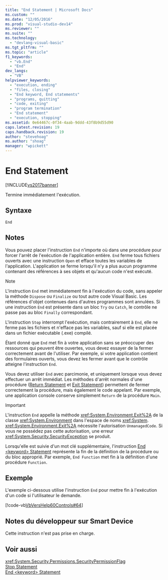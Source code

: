 ```yaml
---
title: "End Statement | Microsoft Docs"
ms.custom: ""
ms.date: "12/05/2016"
ms.prod: "visual-studio-dev14"
ms.reviewer: ""
ms.suite: ""
ms.technology: 
  - "devlang-visual-basic"
ms.tgt_pltfrm: ""
ms.topic: "article"
f1_keywords: 
  - "vb.End"
  - "End"
dev_langs: 
  - "VB"
helpviewer_keywords: 
  - "execution, ending"
  - "files, closing"
  - "End keyword, End statements"
  - "programs, quitting"
  - "code, exiting"
  - "program termination"
  - "End statement"
  - "execution, stopping"
ms.assetid: 0e64467c-0f34-4aab-9ddd-43f8b9d55d90
caps.latest.revision: 19
caps.handback.revision: 19
author: "stevehoag"
ms.author: "shoag"
manager: "wpickett"
---
```

# End Statement
[!INCLUDE[vs2017banner](../../../csharp/includes/vs2017banner.md)]

Termine immédiatement l'exécution.  
  
## Syntaxe  
  
```  
End  
```  
  
## Notes  
 Vous pouvez placer l'instruction `End` n'importe où dans une procédure pour forcer l'arrêt de l'exécution de l'application entière.  `End` ferme tous fichiers ouverts avec une instruction `Open` et efface toutes les variables de l'application.  L'application se ferme lorsqu'il n'y a plus aucun programme contenant des références à ses objets et qu'aucun code n'est exécuté.  
  
> [!NOTE]
>  L'instruction `End` met immédiatement fin à l'exécution du code, sans appeler la méthode `Dispose` ou `Finalize` ou tout autre code Visual Basic.  Les références d'objet contenues dans d'autres programmes sont annulées.  Si une instruction `End` est présente dans un bloc `Try` ou `Catch`, le contrôle ne passe pas au bloc `Finally` correspondant.  
  
 L'instruction `Stop` interrompt l'exécution, mais contrairement à `End`, elle ne ferme pas les fichiers et n'efface pas les variables, sauf si elle est placée dans un fichier exécutable \(.exe\) compilé.  
  
 Étant donné que `End` met fin à votre application sans se préoccuper des ressources qui peuvent être ouvertes, vous devez essayer de la fermer correctement avant de l'utiliser.  Par exemple, si votre application contient des formulaires ouverts, vous devez les fermer avant que le contrôle atteigne l'instruction `End`.  
  
 Vous devez utiliser `End` avec parcimonie, et uniquement lorsque vous devez effectuer un arrêt immédiat.  Les méthodes d'arrêt normales d'une procédure \([Return Statement](../../../visual-basic/language-reference/statements/return-statement.md) et [Exit Statement](../../../visual-basic/language-reference/statements/exit-statement.md)\) permettent de fermer correctement la procédure, mais également le code appelant.  Par exemple, une application console conserve simplement `Return` de la procédure `Main`.  
  
> [!IMPORTANT]
>  L'instruction `End` appelle la méthode <xref:System.Environment.Exit%2A> de la classe <xref:System.Environment> dans l'espace de noms <xref:System>.  <xref:System.Environment.Exit%2A> nécessite l'autorisation `UnmanagedCode`.  Si vous ne possédez pas cette autorisation, une erreur <xref:System.Security.SecurityException> se produit.  
  
 Lorsqu'elle est suivie d'un mot clé supplémentaire, l'instruction [End \<keyword\> Statement](../../../visual-basic/language-reference/statements/end-keyword-statement.md) représente la fin de la définition de la procédure ou du bloc approprié.  Par exemple, `End Function` met fin à la définition d'une procédure `Function`.  
  
## Exemple  
 L'exemple ci\-dessous utilise l'instruction `End` pour mettre fin à l'exécution d'un code si l'utilisateur le demande.  
  
 [!code-vb[VbVersHelp60Controls#64](../../../visual-basic/language-reference/statements/codesnippet/VisualBasic/end-statement_1.vb)]  
  
## Notes du développeur sur Smart Device  
 Cette instruction n'est pas prise en charge.  
  
## Voir aussi  
 <xref:System.Security.Permissions.SecurityPermissionFlag>   
 [Stop Statement](../../../visual-basic/language-reference/statements/stop-statement.md)   
 [End \<keyword\> Statement](../../../visual-basic/language-reference/statements/end-keyword-statement.md)